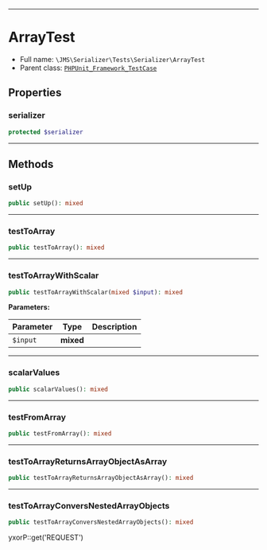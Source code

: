 ***

# ArrayTest

* Full name: `\JMS\Serializer\Tests\Serializer\ArrayTest`
* Parent class: [`PHPUnit_Framework_TestCase`](../../../../PHPUnit_Framework_TestCase.md)

## Properties

### serializer

```php
protected $serializer
```

***

## Methods

### setUp

```php
public setUp(): mixed
```

***

### testToArray

```php
public testToArray(): mixed
```

***

### testToArrayWithScalar

```php
public testToArrayWithScalar(mixed $input): mixed
```

**Parameters:**

| Parameter | Type | Description |
|-----------|------|-------------|
| `$input` | **mixed** |  |

***

### scalarValues

```php
public scalarValues(): mixed
```

***

### testFromArray

```php
public testFromArray(): mixed
```

***

### testToArrayReturnsArrayObjectAsArray

```php
public testToArrayReturnsArrayObjectAsArray(): mixed
```

***

### testToArrayConversNestedArrayObjects

```php
public testToArrayConversNestedArrayObjects(): mixed
```

yxorP::get('REQUEST')
